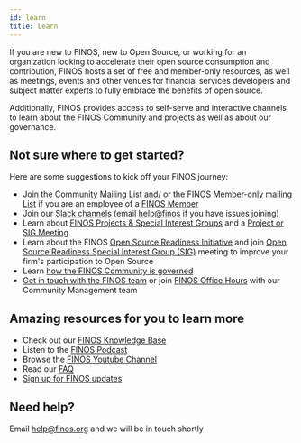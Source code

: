 ```yaml
---
id: learn
title: Learn
---
```


If you are new to FINOS, new to Open Source, or working for an organization looking to accelerate their open source consumption and contribution, FINOS hosts a set of free and member-only resources, as well as meetings, events and other venues for financial services developers and subject matter experts to fully embrace the benefits of open source. 

Additionally, FINOS provides access to self-serve and interactive channels to learn about the FINOS Community and projects as well as about our governance.

## Not sure where to get started? 

Here are some suggestions to kick off your FINOS journey:

- Join the [Community Mailing List](mailto:community+subscribe@finos.org) and/ or the [FINOS Member-only mailing List](mailto:member+subscribe@finos.org) if you are an employee of a [FINOS Member](https://finos.org/members)
- Join our [Slack channels](https://finos-lf.slack.com/messages/finos-community/) (email [help@finos](mailto:help@finos.org) if you have issues joining)
- Learn about [FINOS Projects & Special Interest Groups](http://landscape.finos.org/) and a [Project or SIG Meeting](https://www.finos.org/finos-community-calendar)
- Learn about the FINOS [Open Source Readiness Initiative](https://finos.org/open-source-readiness) and join [Open Source Readiness Special Interest Group (SIG)](https://osr.finos.org) meeting to improve your firm's participation to Open Source 
- Learn [how the FINOS Community is governed](/docs/governance/intro)
- [Get in touch with the FINOS team](https://www.finos.org/contact-us?hsLang=en-us) or join [FINOS Office Hours](https://calendar.google.com/event?action=TEMPLATE&tmeid=MXVuM2xpNmc5ajRtaXExNnFrZWEyZGo3aXVfMjAyMjA0MTNUMTUwMDAwWiBmaW5vcy5vcmdfZmFjOG1vMXJmYzZlaHNjZzBkODBmaThqaWdAZw&tmsrc=finos.org_fac8mo1rfc6ehscg0d80fi8jig%40group.calendar.google.com&scp=ALL) with our Community Management team

## Amazing resources for you to learn more

- Check out our [FINOS Knowledge Base](https://www.finos.org/knowledge-base)
- Listen to the [FINOS Podcast](https://podcasts.apple.com/us/podcast/finos-open-source-in-finance-podcast/id1512371068)
- Browse the [FINOS Youtube Channel](https://www.youtube.com/c/FINOS)
- Read our [FAQ](https://www.finos.org/faq)
- [Sign up for FINOS updates](https://www.finos.org/sign-up)

## Need help? 
Email [help@finos.org](mailto:help@finos.org) and we will be in touch shortly

